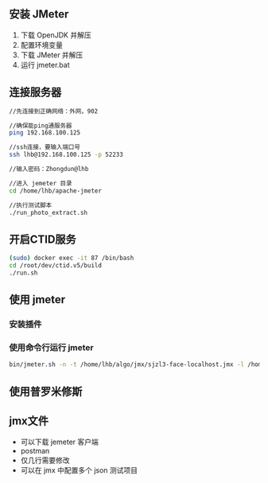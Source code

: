 ## 安装 JMeter

1. 下载 OpenJDK 并解压
2. 配置环境变量
3. 下载 JMeter 并解压
4. 运行 jmeter.bat

## 连接服务器

```bash
//先连接到正确网络：外网，902

//确保能ping通服务器
ping 192.168.100.125

//ssh连接，要输入端口号
ssh lhb@192.168.100.125 -p 52233

//输入密码：Zhongdun@lhb

//进入 jemeter 目录
cd /home/lhb/apache-jmeter

//执行测试脚本
./run_photo_extract.sh
```

## 开启CTID服务

```bash
(sudo) docker exec -it 87 /bin/bash
cd /root/dev/ctid.v5/build
./run.sh
```

## 使用 jmeter

### 安装插件

### 使用命令行运行 jmeter

```bash
bin/jmeter.sh -n -t /home/lhb/algo/jmx/sjzl3-face-localhost.jmx -l /home/lhb/algo/jmx-report/sjzl3-face/2024040317041712135341/log.log -e -o /home/lhb/algo/jmx-report/sjzl3-face/2024040317041712135341
```

## 使用普罗米修斯


## jmx文件

- 可以下载 jemeter 客户端
- postman
- 仅几行需要修改
- 可以在 jmx 中配置多个 json 测试项目
